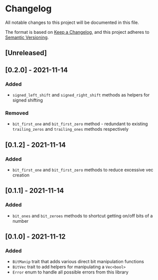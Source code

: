# Changelog
All notable changes to this project will be documented in this file.

The format is based on [Keep a Changelog](https://keepachangelog.com/en/1.0.0/),
and this project adheres to [Semantic Versioning](https://semver.org/spec/v2.0.0.html).

## [Unreleased]

## [0.2.0] - 2021-11-14
### Added
- `signed_left_shift` and `signed_right_shift` methods as helpers for signed shifting

### Removed
- `bit_first_one` and `bit_first_zero` method - redundant to existing `trailing_zeros` and `trailing_ones` methods respectively

## [0.1.2] - 2021-11-14
### Added
- `bit_first_one` and `bit_first_zero` methods to reduce excessive vec creation

## [0.1.1] - 2021-11-14
### Added
- `bit_ones` and `bit_zeroes` methods to shortcut getting on/off bits of a number

## [0.1.0] - 2021-11-12
### Added
- `BitManip` trait that adds various direct bit manipulation functions
- `BitVec` trait to add helpers for manipulating a `Vec<bool>`
- `Error` enum to handle all possible errors from this library
